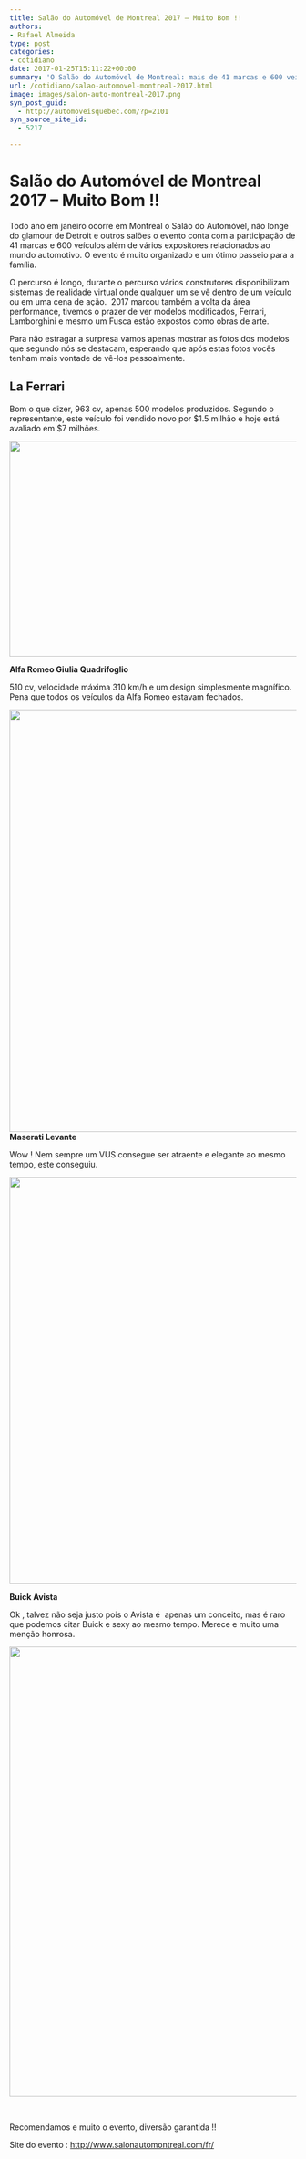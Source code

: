 ```yaml
---
title: Salão do Automóvel de Montreal 2017 – Muito Bom !!
authors:
- Rafael Almeida
type: post
categories:
- cotidiano
date: 2017-01-25T15:11:22+00:00
summary: 'O Salão do Automóvel de Montreal: mais de 41 marcas e 600 veículos, dezenas de expositores. Muito luxo e sofisticação num passeio pra toda a família'
url: /cotidiano/salao-automovel-montreal-2017.html
image: images/salon-auto-montreal-2017.png
syn_post_guid:
  - http://automoveisquebec.com/?p=2101
syn_source_site_id:
  - 5217

---
```

# Salão do Automóvel de Montreal 2017 – Muito Bom !!

Todo ano em janeiro ocorre em Montreal o Salão do Automóvel, não longe do glamour de Detroit e outros salões o evento conta com a participação de 41 marcas e 600 veículos além de vários expositores relacionados ao mundo automotivo. O evento é muito organizado e um ótimo passeio para a família.

O percurso é longo, durante o percurso vários construtores disponibilizam sistemas de realidade virtual onde qualquer um se vê dentro de um veículo ou em uma cena de ação.  2017 marcou também a volta da área performance, tivemos o prazer de ver modelos modificados, Ferrari, Lamborghini e mesmo um Fusca estão expostos como obras de arte.

Para não estragar a surpresa vamos apenas mostrar as fotos dos modelos que segundo nós se destacam, esperando que após estas fotos vocês tenham mais vontade de vê-los pessoalmente.

## **La Ferrari**

Bom o que dizer, 963 cv, apenas 500 modelos produzidos. Segundo o representante, este veículo foi vendido novo por $1.5 milhão e hoje está avaliado em $7 milhões.

[<img src="http://automoveisquebec.com/wp-content/uploads/2017/01/IMG_2676.jpg" alt="" width="630" height="378" />][1]

**Alfa Romeo Giulia Quadrifoglio**

510 cv, velocidade máxima 310 km/h e um design simplesmente magnífico. Pena que todos os veículos da Alfa Romeo estavam fechados.

<img src="http://automoveisquebec.com/wp-content/uploads/2017/01/IMG_2743.jpg" alt="" width="630" height="741" /> **Maserati Levante**

Wow ! Nem sempre um VUS consegue ser atraente e elegante ao mesmo tempo, este conseguiu.

[<img src="http://automoveisquebec.com/wp-content/uploads/2017/01/IMG_2745.jpg" alt="" width="630" height="714" />][2]

**Buick Avista**

Ok , talvez não seja justo pois o Avista é  apenas um conceito, mas é raro que podemos citar Buick e sexy ao mesmo tempo. Merece e muito uma menção honrosa.

[<img src="http://automoveisquebec.com/wp-content/uploads/2017/01/IMG_2777.jpg" alt="" width="1000" height="789" />][3]

&nbsp;

Recomendamos e muito o evento, diversão garantida !!

Site do evento : <http://www.salonautomontreal.com/fr/>

 [1]: http://automoveisquebec.com/wp-content/uploads/2017/01/IMG_2676.jpg
 [2]: http://automoveisquebec.com/wp-content/uploads/2017/01/IMG_2745.jpg
 [3]: http://automoveisquebec.com/wp-content/uploads/2017/01/IMG_2777.jpg